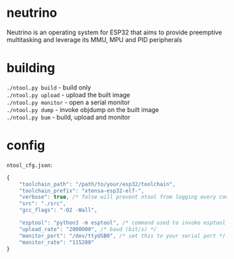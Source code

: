 # neutrino
Neutrino is an operating system for ESP32 that aims to provide preemptive multitasking and leverage its MMU, MPU and PID peripherals

# building
`./ntool.py build` - build only\
`./ntool.py upload` - upload the built image\
`./ntool.py monitor` - open a serial monitor\
`./ntool.py dump` - invoke objdump on the built image\
`./ntool.py bum` - build, upload and monitor

# config
`ntool_cfg.json`:
```js
{
    "toolchain_path": "/path/to/your/esp32/toolchain",
    "toolchain_prefix": "xtensa-esp32-elf-",
    "verbose": true, /* false will prevent ntool from logging every command it's executing*/
    "src": "./src",
    "gcc_flags": "-O2 -Wall",

    "esptool": "python3 -m esptool", /* command used to invoke esptool */
    "upload_rate": "2000000", /* baud (bit/s) */
    "monitor_port": "/dev/ttyUSB0", /* set this to your serial port */
    "monitor_rate": "115200"
}
```